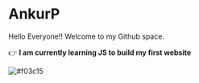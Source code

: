 # AnkurP

Hello Everyone!!
Welcome to my Github space.

:point_right: **I am currently learning JS to build my first website**


![#f03c15](https://via.placeholder.com/15/f03c15/000000?text=+) 
